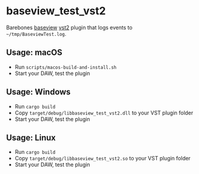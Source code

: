 # baseview_test_vst2

Barebones [baseview](https://github.com/RustAudio/baseview)
[vst2](https://github.com/RustAudio/vst-rs) plugin that logs events to
`~/tmp/BaseviewTest.log`.

## Usage: macOS

- Run `scripts/macos-build-and-install.sh`
- Start your DAW, test the plugin

## Usage: Windows

- Run `cargo build`
- Copy `target/debug/libbaseview_test_vst2.dll` to your VST plugin folder
- Start your DAW, test the plugin

## Usage: Linux

- Run `cargo build`
- Copy `target/debug/libbaseview_test_vst2.so` to your VST plugin folder
- Start your DAW, test the plugin
